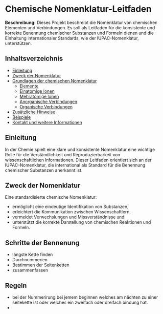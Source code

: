 # Chemische Nomenklatur-Leitfaden

**Beschreibung:** Dieses Projekt beschreibt die Nomenklatur von chemischen Elementen und Verbindungen. Es soll als Leitfaden für die konsistente und korrekte Benennung chemischer Substanzen und Formeln dienen und die Einhaltung internationaler Standards, wie der IUPAC-Nomenklatur, unterstützen.

## Inhaltsverzeichnis

- [Einleitung](#einleitung)
- [Zweck der Nomenklatur](#zweck-der-nomenklatur)
- [Grundlagen der chemischen Nomenklatur](#grundlagen-der-chemischen-nomenklatur)
  - [Elemente](#elemente)
  - [Einatomige Ionen](#einatomige-ionen)
  - [Mehratomige Ionen](#mehratomige-ionen)
  - [Anorganische Verbindungen](#anorganische-verbindungen)
  - [Organische Verbindungen](#organische-verbindungen)
- [Zusätzliche Hinweise](#zusätzliche-hinweise)
- [Beispiele](#beispiele)
- [Kontakt und weitere Informationen](#kontakt-und-weitere-informationen)

## Einleitung

In der Chemie spielt eine klare und konsistente Nomenklatur eine wichtige Rolle für die Verständlichkeit und Reproduzierbarkeit von wissenschaftlichen Informationen. Dieser Leitfaden orientiert sich an der IUPAC-Nomenklatur, die international als Standard für die Benennung chemischer Substanzen anerkannt ist.

## Zweck der Nomenklatur

Eine standardisierte chemische Nomenklatur:
- ermöglicht eine eindeutige Identifikation von Substanzen,
- erleichtert die Kommunikation zwischen Wissenschaftlern,
- vermeidet Verwechslungen und Missverständnisse und
- unterstützt die korrekte Darstellung von chemischen Reaktionen und Formeln.

## Schritte der Bennenung
- längste Kette finden
- Durchnummerien
- Bestimmen der Seitenketten
- zusammenfassen

## Regeln
- bei der Nummerirung bei jemem beginnen welches am nächten zu einer seitekette ist oder welches ein zweifach oder dreifach bindung hat.
- 

